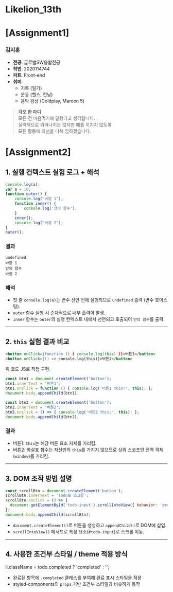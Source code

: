 # Likelion_13th
# [Assignment1]
### 김지훈

- **전공**: 글로벌SW융합전공  
- **학번**: 2020114744  
- **파트**: Front-end  
- **취미**:  
  - 기록 (일기)  
  - 운동 (헬스, 런닝)  
  - 음악 감상 (Coldplay, Maroon 5)

> **각오 한 마디**  
> 모든 건 마음먹기에 달렸다고 생각합니다.  
> 실력적으로 뛰어나지는 않지만 폐를 끼치지 않도록  
> 모든 활동에 최선을 다해 임하겠습니다.

# [Assignment2]
## 1. 실행 컨텍스트 실험 로그 + 해석

```js
console.log(a);
var a = 10;
function outer() {
    console.log("바깥 1");
    function inner() {
        console.log('안의 함수');
    }
    inner();
    console.log("바깥 2");
}
outer();
```

### 결과
```
undefined
바깥 1
안의 함수
바깥 2
```

### 해석
- 첫 줄 `console.log(a)`는 변수 선언 전에 실행되므로 `undefined` 출력 (변수 호이스팅).
- `outer` 함수 실행 시 순차적으로 내부 출력이 발생.
- `inner` 함수는 `outer`의 실행 컨텍스트 내에서 선언되고 호출되어 `안의 함수`를 출력.

---

## 2. `this` 실험 결과 비교

```html
<button onClick={function () { console.log(this) }}>버튼1</button>
<button onClick={() => console.log(this)}>버튼2</button>
```

위 코드 JS로 직접 구현.

```js
const btn1 = document.createElement('button');
btn1.innerText = '버튼1';
btn1.onclick = function () { console.log('버튼1 this:', this); };
document.body.appendChild(btn1);

const btn2 = document.createElement('button');
btn2.innerText = '버튼2';
btn2.onclick = () => { console.log('버튼2 this:', this); };
document.body.appendChild(btn2);
```

### 결과
- 버튼1: `this`는 해당 버튼 요소 자체를 가리킴.
- 버튼2: 화살표 함수는 자신만의 `this`를 가지지 않으므로 상위 스코프인 전역 객체 (`window`)를 가리킴.

---

## 3. DOM 조작 방법 설명

```js
const scrollBtn = document.createElement('button');
scrollBtn.innerText = 'Todo로 스크롤';
scrollBtn.onclick = () => {
  document.getElementById('todo-input').scrollIntoView({ behavior: 'smooth' });
};
document.body.appendChild(scrollBtn);
```

- `document.createElement()`로 버튼을 생성하고 `appendChild()`로 DOM에 삽입.
- `scrollIntoView()` 메서드로 특정 요소(`#todo-input`)로 스크롤 이동.

---

## 4. 사용한 조건부 스타일 / theme 적용 방식
li.className = todo.completed ? 'completed' : '';
- 완료된 항목에 `.completed` 클래스를 부여해 완료 표시 스타일을 적용
- styled-components의 `props` 기반 조건부 스타일과 비슷하게 동작
